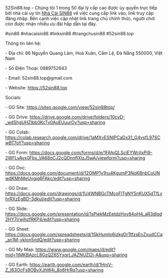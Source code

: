 <p>52Sin88.top - Chúng tôi 1 trong 50 đại lý cấp cao được ủy quyền trực tiếp bởi nhà cái uy tín <a href="https://52sin88.top">Nhà Cái SIN88</a> về việc cung cấp link vào, link truy cập đăng nhập. Bên cạnh việc cập nhật link trang chủ chính thức, người chơi còn được nhận nhiều ưu đãi hấp dẫn tại đây.<p>
<p>#sin88 #nhacaisin88 #linksin88 #trangchusin88 #52sin88.top<p>
<p>Thông tin liên hệ:<p>
<p>- Địa chỉ: 86 Nguyễn Quang Lâm, Hoà Xuân, Cẩm Lệ, Đà Nẵng 550000, Việt Nam<p>
<p>- Số Điện Thoại: 0889752643<p>
<p>- Email: 52sin88.top@gmail.com<p>
<p>- Website: <a href="https://52sin88.top">https://52sin88.top</a><p>
<p>Socials:<p>
<p>- GG Site: <a href="https://sites.google.com/view/52sin88top/">https://sites.google.com/view/52sin88top/</a><p>
<p>- GG Drive: <a href="https://drive.google.com/drive/folders/10cvD-_wdShgUHZlbb0KcTv0AoEUuurOy?usp=sharing">https://drive.google.com/drive/folders/10cvD-_wdShgUHZlbb0KcTv0AoEUuurOy?usp=sharing</a><p>
<p>- GG Colab: <a href="https://colab.research.google.com/drive/1aMXvESNlPCaDx31_G4vsfL97SCwBT7oY?usp=sharing">https://colab.research.google.com/drive/1aMXvESNlPCaDx31_G4vsfL97SCwBT7oY?usp=sharing</a><p>
<p>- GG Form: <a href="https://docs.google.com/forms/d/e/1FAIpQLSciEYWcjIxPi9-2WFLvAvx0Fbx_VA68oCJ2cQDnnfIXlzJ5wA/viewform?usp=sharing">https://docs.google.com/forms/d/e/1FAIpQLSciEYWcjIxPi9-2WFLvAvx0Fbx_VA68oCJ2cQDnnfIXlzJ5wA/viewform?usp=sharing</a><p>
<p>- GG Doc: <a href="https://docs.google.com/document/d/12OMP1y1hu4KgumP3NoKBnbCoUNwdKMhMeUvgjg6FAkc/edit?usp=sharing">https://docs.google.com/document/d/12OMP1y1hu4KgumP3NoKBnbCoUNwdKMhMeUvgjg6FAkc/edit?usp=sharing</a><p>
<p>- GG Draw: <a href="https://docs.google.com/drawings/d/1U4WNBGcTMcoFITgNY5nKUX5dTfLyhrRXzEgBD-3dkuI/edit?usp=sharing">https://docs.google.com/drawings/d/1U4WNBGcTMcoFITgNY5nKUX5dTfLyhrRXzEgBD-3dkuI/edit?usp=sharing</a><p>
<p>- GG Slide: <a href="https://docs.google.com/presentation/d/1sPjekMzEetdzHxv84oH4_aR3dlgd2HY7irwjhzfRKP4/edit?usp=sharing">https://docs.google.com/presentation/d/1sPjekMzEetdzHxv84oH4_aR3dlgd2HY7irwjhzfRKP4/edit?usp=sharing</a><p>
<p>- GG Sheet: <a href="https://docs.google.com/spreadsheets/d/1SkHumIo6izkgDrTtfzsEnZxudCCa_an1M-yklon5ndQ/edit?usp=sharing">https://docs.google.com/spreadsheets/d/1SkHumIo6izkgDrTtfzsEnZxudCCa_an1M-yklon5ndQ/edit?usp=sharing</a><p>
<p>- GG My Map: <a href="https://www.google.com/maps/d/edit?mid=1tMKBAzcL8GzQZ65YxqrLJAZNUZI2j-A&usp=sharing">https://www.google.com/maps/d/edit?mid=1tMKBAzcL8GzQZ65YxqrLJAZNUZI2j-A&usp=sharing</a><p>
<p>- GG Earth: <a href="https://earth.google.com/earth/d/1HniV-Z_I63OcFs9OBvXJhW4i_8o6HrRq?usp=sharing">https://earth.google.com/earth/d/1HniV-Z_I63OcFs9OBvXJhW4i_8o6HrRq?usp=sharing</a><p>